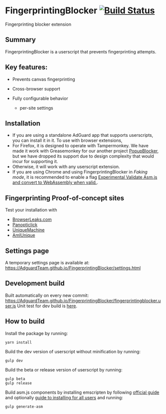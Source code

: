 # FingerprintingBlocker [![Build Status](https://travis-ci.org/AdguardTeam/FingerprintingBlocker.svg?branch=master)](https://travis-ci.org/AdguardTeam/FingerprintingBlocker)
Fingerprinting blocker extension
## Summary

FingerprintingBlocker is a userscript that prevents fingerprinting attempts.

## Key features:

 * Prevents canvas fingerprinting 

 * Cross-browser support
 * Fully configurable behavior
   - per-site settings

## Installation
 - If you are using a standalone AdGuard app that supports userscripts, you can install it in it.
To use with browser extensions,
 - For Firefox, it is designed to operate with Tampermonkey. We have made it work with Greasemonkey for our another project [PopupBlocker](https://github.com/AdguardTeam/PopupBlocker), but we have dropped its support due to design complexity that would incur for supporting it.
 - Otherwise, it will work with any userscript extension.
 - If you are using Chrome and using FingerprintingBlocker in _Faking mode_, it is recommended to enable a flag [Experimental Validate Asm.js and convert to WebAssembly when valid.](chrome://flags/#enable-asm-webassembly).

## Fingerprinting Proof-of-concept sites

Test your installation with

 - [BrowserLeaks.com](https://browserleaks.com/)
 - [Panopticlick](https://panopticlick.eff.org/)
 - [UniqueMachine](http://uniquemachine.org/)
 - [AmIUnique](https://amiunique.org/)

## Settings page

A temporary settings page is available at: https://AdguardTeam.github.io/FingerprintingBlocker/settings.html

## Development build

Built automatically on every new commit: https://AdguardTeam.github.io/FingerprintingBlocker/fingerprintingblocker.user.js
Unit test for dev build is [here](https://AdguardTeam.github.io/FingerprintingBlocker/test/).

## How to build

Install the package by running:
```
yarn install
```

Build the dev version of userscript without minification by running:
```
gulp dev
```
Build the beta or release version of userscript by running:
```
gulp beta
gulp release
```
Build asm.js components by installing emscripten by following [official guide](https://kripken.github.io/emscripten-site/docs/getting_started/downloads.html) and optionally [guide to installing for all users](https://github.com/kripken/emscripten/issues/1842) and running:
```
gulp generate-asm
```
